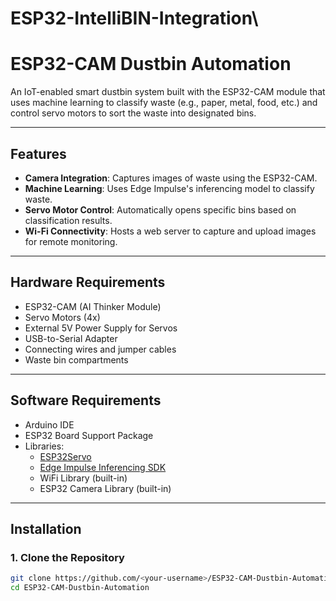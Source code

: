 # ESP32-IntelliBIN-Integration\

# ESP32-CAM Dustbin Automation

An IoT-enabled smart dustbin system built with the ESP32-CAM module that uses machine learning to classify waste (e.g., paper, metal, food, etc.) and control servo motors to sort the waste into designated bins.

---

## Features
- **Camera Integration**: Captures images of waste using the ESP32-CAM.
- **Machine Learning**: Uses Edge Impulse's inferencing model to classify waste.
- **Servo Motor Control**: Automatically opens specific bins based on classification results.
- **Wi-Fi Connectivity**: Hosts a web server to capture and upload images for remote monitoring.

---

## Hardware Requirements
- ESP32-CAM (AI Thinker Module)
- Servo Motors (4x)
- External 5V Power Supply for Servos
- USB-to-Serial Adapter
- Connecting wires and jumper cables
- Waste bin compartments

---

## Software Requirements
- Arduino IDE
- ESP32 Board Support Package
- Libraries:
  - [ESP32Servo](https://github.com/madhephaestus/ESP32Servo)
  - [Edge Impulse Inferencing SDK](https://docs.edgeimpulse.com/)
  - WiFi Library (built-in)
  - ESP32 Camera Library (built-in)

---

## Installation

### 1. Clone the Repository
```bash
git clone https://github.com/<your-username>/ESP32-CAM-Dustbin-Automation.git
cd ESP32-CAM-Dustbin-Automation

